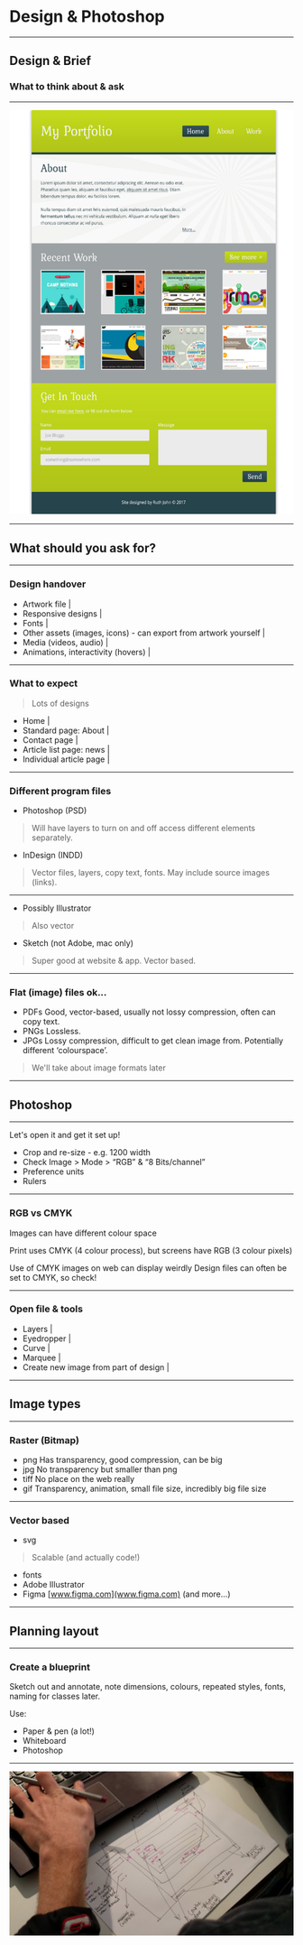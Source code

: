 # Design & Photoshop

---

## Design & Brief

### What to think about & ask

---

![Image of the homepage design](day03/01DesignPhotoshop/homepage.jpg)

---

## What should you ask for?

---

### Design handover

- Artwork file |
- Responsive designs |
- Fonts |
- Other assets (images, icons) - can export from artwork yourself |
- Media (videos, audio) |
- Animations, interactivity (hovers) |

---

### What to expect

> Lots of designs

- Home |
- Standard page: About |
- Contact page |
- Article list page: news |
- Individual article page |

---

### Different program files

- Photoshop (PSD)

> Will have layers to turn on and off access different elements separately.

- InDesign (INDD)

>Vector files, layers, copy text, fonts. May include source images (links).

---

- Possibly Illustrator

>Also vector

- Sketch (not Adobe, mac only)

>Super good at website & app. Vector based.

---

### Flat (image) files ok...

- PDFs
	Good, vector-based, usually not lossy compression, often can copy text.
- PNGs
	Lossless.
- JPGs
	Lossy compression, difficult to get clean image from. Potentially different ‘colourspace’.

> We'll take about image formats later

---

## Photoshop

---

Let's open it and get it set up!

- Crop and re-size - e.g. 1200 width
- Check Image > Mode > “RGB” & “8 Bits/channel”
- Preference units
- Rulers

---

### RGB vs CMYK

Images can have different colour space

Print uses CMYK (4 colour process), but screens have RGB (3 colour pixels)

Use of CMYK images on web can display weirdly Design files can often be set to CMYK, so check!

---

### Open file & tools

- Layers |
- Eyedropper |
- Curve |
- Marquee |
- Create new image from part of design |

---

## Image types

---

### Raster (Bitmap)

- png
	Has transparency, good compression, can be big
- jpg
	No transparency but smaller than png
- tiff
	No place on the web really
- gif
	Transparency, animation, small file size, incredibly big file size

---

### Vector based

- svg

> Scalable (and actually code!)

- fonts
- Adobe Illustrator
- Figma [www.figma.com](www.figma.com) (and more...)

---

## Planning layout

---

### Create a blueprint

Sketch out and annotate, note dimensions, colours, repeated styles, fonts, naming for classes later.

Use:
- Paper & pen (a lot!)
- Whiteboard
- Photoshop
---

![Photo of a blueprint](day03/01DesignPhotoshop/blueprint.png)











